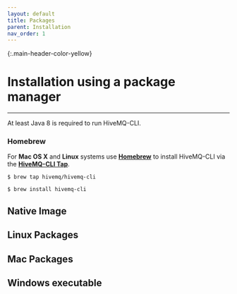 ```yaml
---
layout: default
title: Packages
parent: Installation
nav_order: 1
---
```


{:.main-header-color-yellow}
# Installation using a package manager
***

At least Java 8 is required to run HiveMQ-CLI.

### Homebrew
For **Mac OS X** and **Linux** systems use **[Homebrew](https://brew.sh/)** to install HiveMQ-CLI via the **[HiveMQ-CLI Tap](https://github.com/hivemq/homebrew-hivemq-cli)**.
```
$ brew tap hivemq/hivemq-cli
```
```
$ brew install hivemq-cli
```

## Native Image

## Linux Packages

## Mac Packages

## Windows executable

